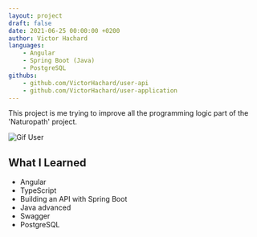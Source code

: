 ```yaml
---
layout: project
draft: false
date: 2021-06-25 00:00:00 +0200
author: Victor Hachard
languages:
    - Angular
    - Spring Boot (Java)
    - PostgreSQL
githubs: 
    - github.com/VictorHachard/user-api
    - github.com/VictorHachard/user-application
---
```


This project is me trying to improve all the programming logic part of the 'Naturopath' project.

![Gif User]({{site.baseurl}}/res/user/sample.gif)

## What I Learned

- Angular
- TypeScript
- Building an API with Spring Boot
- Java advanced
- Swagger
- PostgreSQL
